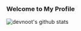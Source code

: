 ### Welcome to My Profile 

![devnoot's github stats](https://github-readme-stats.vercel.app/api?username=devnoot&count_private=true&show_icons=true&theme=dracula)
